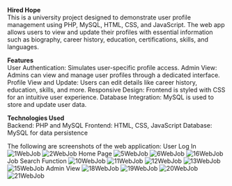 **Hired Hope** <br />
This is a university project designed to demonstrate user profile management using PHP, MySQL, HTML, CSS, and JavaScript. The web app allows users to view and update their profiles with essential information such as biography, career history, education, certifications, skills, and languages.

**Features** <br />
User Authentication: Simulates user-specific profile access.
Admin View: Admins can view and manage user profiles through a dedicated interface.
Profile View and Update: Users can edit details like career history, education, skills, and more.
Responsive Design: Frontend is styled with CSS for an intuitive user experience.
Database Integration: MySQL is used to store and update user data.

**Technologies Used** <br />
Backend: PHP and MySQL
Frontend: HTML, CSS, JavaScript
Database: MySQL for data persistence

The following are screenshots of the web application:
User Log In
![1WebJob](https://github.com/user-attachments/assets/b3a2d83c-c96f-4e82-a894-1173190e3406)
![2WebJob](https://github.com/user-attachments/assets/6d1f792e-7838-4033-8fe6-fb2289a333be)
Home Page
![5WebJob](https://github.com/user-attachments/assets/3cdb97a6-3519-4914-85dc-23db8abe5c20)
![6WebJob](https://github.com/user-attachments/assets/3a944e8a-b21d-4df2-ae39-69f59bc7160c)
![16WebJob](https://github.com/user-attachments/assets/38616607-7655-45d9-95d0-9e4cc5c2021a)
Job Search Function
![10WebJob](https://github.com/user-attachments/assets/ceba7d5e-246e-45d2-be61-b2b33db6b48d)
![11WebJob](https://github.com/user-attachments/assets/cb1f6111-9883-4be5-965d-8a66c1ae262d)
![12WebJob](https://github.com/user-attachments/assets/65f77a7d-5d3b-4ba2-9c66-ae2c60851b70)
![13WebJob](https://github.com/user-attachments/assets/bbaefaf6-26b8-4f01-8eef-ddbf1954bda4)
![15WebJob](https://github.com/user-attachments/assets/e1e2f6f9-1dc8-4483-9b23-45a85fad6182)
Admin View
![18WebJob](https://github.com/user-attachments/assets/4ede4e69-e445-4b2a-8fb2-3e07e1ae00a8)
![19WebJob](https://github.com/user-attachments/assets/7ea2ea81-b876-4211-b5c5-11c8cdc21ac7)
![20WebJob](https://github.com/user-attachments/assets/d5ceed3e-df10-473a-8f42-e3413ba3586e)
![21WebJob](https://github.com/user-attachments/assets/1e5b55d8-bc25-481d-a4ac-5ffd077de66d)

